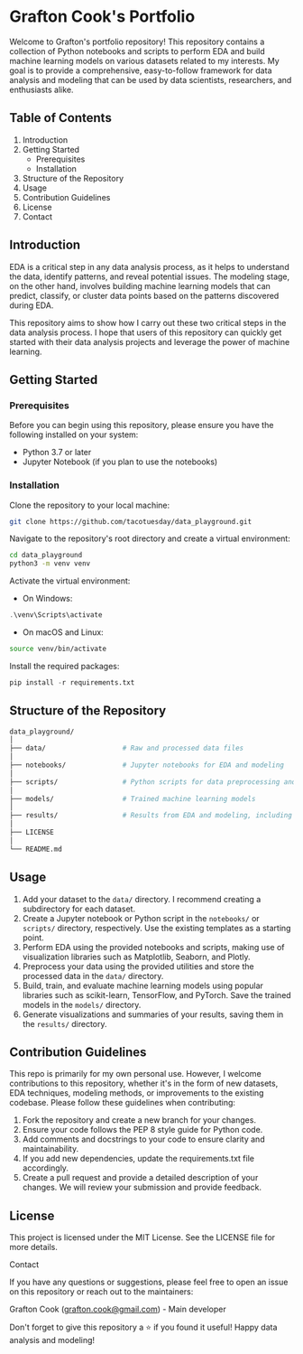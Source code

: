 # Grafton Cook's Portfolio

Welcome to Grafton's portfolio repository! This repository contains a collection of Python notebooks and scripts to perform EDA and build machine learning models on various datasets related to my interests. My goal is to provide a comprehensive, easy-to-follow framework for data analysis and modeling that can be used by data scientists, researchers, and enthusiasts alike.

## Table of Contents

1. Introduction
2. Getting Started
    - Prerequisites
    - Installation
3. Structure of the Repository
4. Usage
5. Contribution Guidelines
6. License
7. Contact

## Introduction

EDA is a critical step in any data analysis process, as it helps to understand the data, identify patterns, and reveal potential issues. The modeling stage, on the other hand, involves building machine learning models that can predict, classify, or cluster data points based on the patterns discovered during EDA.

This repository aims to show how I carry out these two critical steps in the data analysis process. I hope that users of this repository can quickly get started with their data analysis projects and leverage the power of machine learning.

## Getting Started

### Prerequisites
Before you can begin using this repository, please ensure you have the following installed on your system:

- Python 3.7 or later
- Jupyter Notebook (if you plan to use the notebooks)

### Installation
Clone the repository to your local machine:
```bash
git clone https://github.com/tacotuesday/data_playground.git
```

Navigate to the repository's root directory and create a virtual environment:
```bash
cd data_playground
python3 -m venv venv
```
Activate the virtual environment:
- On Windows:
```PowerShell
.\venv\Scripts\activate
```
- On macOS and Linux:
```bash
source venv/bin/activate
```

Install the required packages:
```python
pip install -r requirements.txt
```

## Structure of the Repository

```graphql
data_playground/
│
├── data/                   # Raw and processed data files
│
├── notebooks/              # Jupyter notebooks for EDA and modeling
│
├── scripts/                # Python scripts for data preprocessing and modeling
│
├── models/                 # Trained machine learning models
│
├── results/                # Results from EDA and modeling, including visualizations
│
├── LICENSE
│
└── README.md
```

## Usage

1. Add your dataset to the `data/` directory. I recommend creating a subdirectory for each dataset.
2. Create a Jupyter notebook or Python script in the `notebooks/` or `scripts/` directory, respectively. Use the existing templates as a starting point.
3. Perform EDA using the provided notebooks and scripts, making use of visualization libraries such as Matplotlib, Seaborn, and Plotly.
4. Preprocess your data using the provided utilities and store the processed data in the `data/` directory.
5. Build, train, and evaluate machine learning models using popular libraries such as scikit-learn, TensorFlow, and PyTorch. Save the trained models in the `models/` directory.
6. Generate visualizations and summaries of your results, saving them in the `results/` directory.

## Contribution Guidelines

This repo is primarily for my own personal use. However, I welcome contributions to this repository, whether it's in the form of new datasets, EDA techniques, modeling methods, or improvements to the existing codebase. Please follow these guidelines when contributing:

1. Fork the repository and create a new branch for your changes.
2. Ensure your code follows the PEP 8 style guide for Python code.
3. Add comments and docstrings to your code to ensure clarity and maintainability.
4. If you add new dependencies, update the requirements.txt file accordingly.
5. Create a pull request and provide a detailed description of your changes. We will review your submission and provide feedback.

## License

This project is licensed under the MIT License. See the LICENSE file for more details.

Contact

If you have any questions or suggestions, please feel free to open an issue on this repository or reach out to the maintainers:

Grafton Cook (grafton.cook@gmail.com) - Main developer

Don't forget to give this repository a ⭐ if you found it useful! Happy data analysis and modeling!
